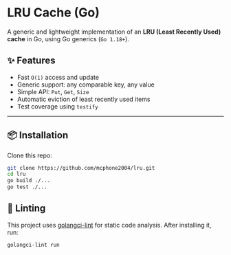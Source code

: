 # LRU Cache (Go)

A generic and lightweight implementation of an **LRU (Least Recently Used) cache** in Go, using Go generics (`Go 1.18+`).

## ✨ Features

- Fast `O(1)` access and update
- Generic support: any comparable key, any value
- Simple API: `Put`, `Get`, `Size`
- Automatic eviction of least recently used items
- Test coverage using `testify`

---

## 📦 Installation

Clone this repo:

```bash
git clone https://github.com/mcphone2004/lru.git
cd lru
go build ./...
go test ./...
```

## 💚 Linting

This project uses [golangci-lint](https://github.com/golangci/golangci-lint) for static code analysis. After installing it, run:

```bash
golangci-lint run
